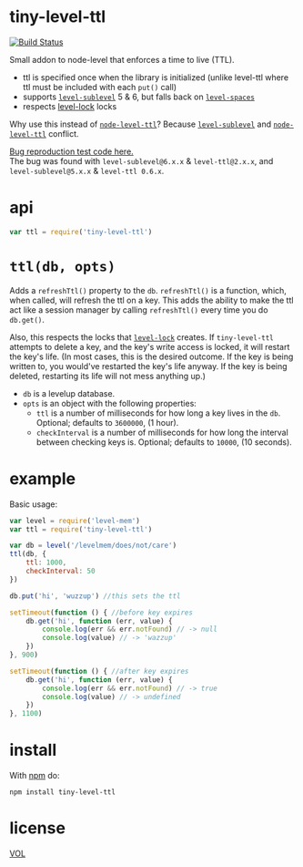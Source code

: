 tiny-level-ttl
==============

[![Build Status](https://travis-ci.org/ArtskydJ/tiny-level-ttl.svg?branch=master)](https://travis-ci.org/ArtskydJ/tiny-level-ttl)

Small addon to node-level that enforces a time to live (TTL).

- ttl is specified once when the library is initialized (unlike level-ttl where ttl must be included with each `put()` call)
- supports [`level-sublevel`](https://github.com/dominictarr/level-sublevel) 5 & 6, but falls back on [`level-spaces`](https://github.com/rvagg/level-spaces)
- respects [level-lock](https://github.com/substack/level-lock) locks

Why use this instead of [`node-level-ttl`](https://github.com/rvagg/node-level-ttl)? Because [`level-sublevel`](https://github.com/dominictarr/level-sublevel) and [`node-level-ttl`](https://github.com/rvagg/node-level-ttl) conflict.

[Bug reproduction test code here.](https://gist.github.com/ArtskydJ/65ebbd9cdbcdea9f091e)  
The bug was found with `level-sublevel@6.x.x` & `level-ttl@2.x.x`, and `level-sublevel@5.x.x` & `level-ttl 0.6.x`.

# api

```js
var ttl = require('tiny-level-ttl')
```

# `ttl(db, opts)`

Adds a `refreshTtl()` property to the `db`. `refreshTtl()` is a function, which, when called, will refresh the ttl on a key. This adds the ability to make the ttl act like a session manager by calling `refreshTtl()` every time you do `db.get()`.

Also, this respects the locks that [`level-lock`](https://github.com/substack/level-lock) creates. If `tiny-level-ttl` attempts to delete a key, and the key's write access is locked, it will restart the key's life. (In most cases, this is the desired outcome. If the key is being written to, you would've restarted the key's life anyway. If the key is being deleted, restarting its life will not mess anything up.)

- `db` is a levelup database.
- `opts` is an object with the following properties:
	- `ttl` is a number of milliseconds for how long a key lives in the `db`. Optional; defaults to `3600000`, (1 hour).
	- `checkInterval` is a number of milliseconds for how long the interval between checking keys is. Optional; defaults to `10000`, (10 seconds).

# example

Basic usage:

```js
var level = require('level-mem')
var ttl = require('tiny-level-ttl')

var db = level('/levelmem/does/not/care')
ttl(db, {
	ttl: 1000,
	checkInterval: 50
})

db.put('hi', 'wuzzup') //this sets the ttl

setTimeout(function () { //before key expires
	db.get('hi', function (err, value) {
		console.log(err && err.notFound) // -> null
		console.log(value) // -> 'wazzup'
	})
}, 900)

setTimeout(function () { //after key expires
	db.get('hi', function (err, value) {
		console.log(err && err.notFound) // -> true
		console.log(value) // -> undefined
	})
}, 1100)
```

# install

With [npm](http://nodejs.org/download) do:

```
npm install tiny-level-ttl
```

# license

[VOL](http://veryopenlicense.com/)
